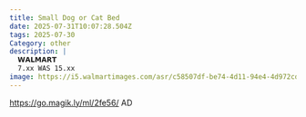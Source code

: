 ```yaml
---
title: Small Dog or Cat Bed
date: 2025-07-31T10:07:28.504Z
tags: 2025-07-30
Category: other
description: |
  𝗪𝗔𝗟𝗠𝗔𝗥𝗧 
  7.xx WAS 15.xx
image: https://i5.walmartimages.com/asr/c58507df-be74-4d11-94e4-4d972cd718f3.98c7a7cfebfcff9f94e39d7a58b9ab0f.jpeg?odnHeight=2000&odnWidth=2000&odnBg=FFFFFF
---
```

https://go.magik.ly/ml/2fe56/
AD